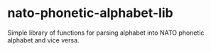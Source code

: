 # nato-phonetic-alphabet-lib
Simple library of functions for parsing alphabet into NATO phonetic alphabet and vice versa.
